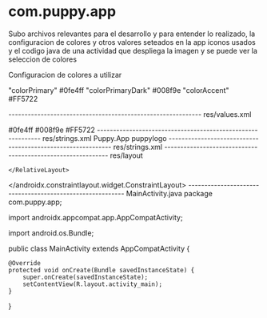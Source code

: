 # com.puppy.app


Subo archivos relevantes para el desarrollo y para entender lo realizado, la configuracion de colores y otros valores seteados en la app
iconos usados y el codigo java de una actividad que despliega la imagen y se puede ver la seleccion de colores 


Configuracion de colores a utilizar

   "colorPrimary"      #0fe4ff
   "colorPrimaryDark"  #008f9e
    "colorAccent"      #FF5722


------------------------------------------------------------ res/values.xml
<?xml version="1.0" encoding="utf-8"?>
<resources>
    <color name="colorPrimary">#0fe4ff</color>
    <color name="colorPrimaryDark">#008f9e</color>
    <color name="colorAccent">#FF5722</color>
</resources>
------------------------------------------------------------ res/strings.xml
<resources>
    <string name="app_name">Puppy.App</string>
    <string name="puppylogo">puppylogo</string>
</resources>
------------------------------------------------------------ res/strings.xml
<resources>
    <!-- Base application theme. -->
    <style name="AppTheme" parent="Theme.AppCompat.Light.DarkActionBar">
        <!-- Customize your theme here. -->
        <item name="colorPrimary">@color/colorPrimary</item>
        <item name="colorPrimaryDark">@color/colorPrimaryDark</item>
        <item name="colorAccent">@color/colorAccent</item>
    </style>
</resources>
------------------------------------------------------------ res/layout
<?xml version="1.0" encoding="utf-8"?>
<androidx.constraintlayout.widget.ConstraintLayout xmlns:android="http://schemas.android.com/apk/res/android"
    xmlns:app="http://schemas.android.com/apk/res-auto"
    xmlns:tools="http://schemas.android.com/tools"
    android:layout_width="match_parent"
    android:layout_height="match_parent"
    android:background="#6BC9F4"
    tools:context=".MainActivity">
    <RelativeLayout
        android:id="@+id/relativeLayout1"
        android:layout_width="match_parent"
        android:layout_height="match_parent" >
        <ImageView
            android:id="@+id/picture"
            app:srcCompat="@drawable/puppybig"
            android:layout_width="wrap_content"
            android:layout_height="wrap_content"
            android:layout_alignParentBottom="true"
            android:contentDescription="@string/puppylogo"  />

    </RelativeLayout>
</androidx.constraintlayout.widget.ConstraintLayout>
---------------------------------------------------------- MainActivity.java
package com.puppy.app;

import androidx.appcompat.app.AppCompatActivity;

import android.os.Bundle;

public class MainActivity extends AppCompatActivity {

    @Override
    protected void onCreate(Bundle savedInstanceState) {
        super.onCreate(savedInstanceState);
        setContentView(R.layout.activity_main);
    }
}
